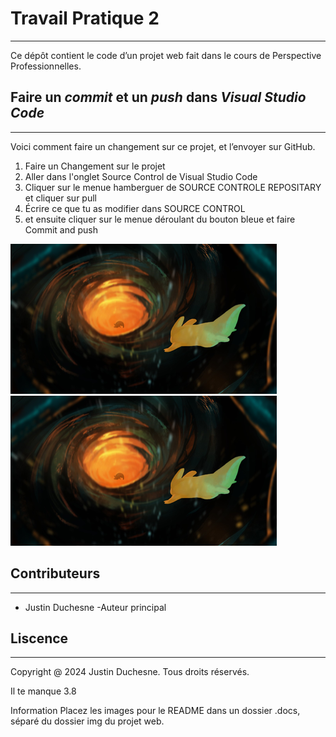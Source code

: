 # Travail Pratique 2
---
Ce dépôt contient le code d’un projet web fait dans le cours de Perspective Professionnelles.
## Faire un *commit* et un *push* dans *Visual Studio Code*
---
Voici comment faire un changement sur ce projet, et l’envoyer sur GitHub.
1. Faire un Changement sur le projet
2. Aller dans l'onglet Source Control de Visual Studio Code
3. Cliquer sur le menue hamberguer de SOURCE CONTROLE REPOSITARY et cliquer sur pull
4. Écrire ce que tu as modifier dans SOURCE CONTROL
5. et ensuite cliquer sur le menue déroulant du bouton bleue et faire Commit and push

![TEMP](images/dream.png "aTEMP2")
![TEMP](images/dream.png "TEMP2")
## Contributeurs
---
- Justin Duchesne -Auteur principal
## Liscence
---
Copyright @ 2024 Justin Duchesne. Tous droits réservés.





Il te manque 3.8

Information
Placez les images pour le README dans un dossier .docs, séparé du dossier img du projet web.
